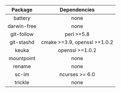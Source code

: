 |   Package   |         Dependencies         |
|:-----------:|:----------------------------:|
| battery     | none                         |
| darwin-free | none                         |
| git-follow  | perl >=5.8                   |
| git-stashd  | cmake >=3.9, openssl >=1.0.2 |
| keuka       | openssl >=1.0.2              |
| mountpoint  | none                         |
| rename      | none                         |
| sc-im       | ncurses >= 6.0               |
| trickle     | none                         |
